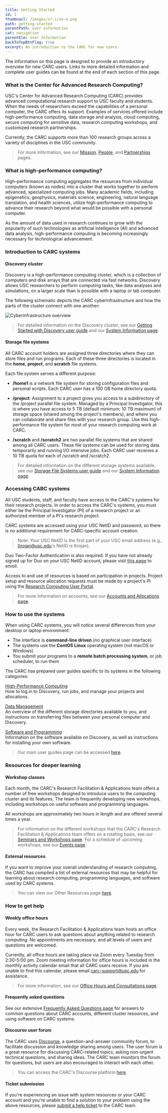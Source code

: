```yaml
---
title: Getting Started
id: 1
thumbnail: /images/sr-icon-4.png
path: getting-started
parentPath: user-information
cat: navigation
parentEle: User Information
backToTopBtnFlag: true
excerpt: An introduction to the CARC for new users.
---
```


The information on this page is designed to provide an introductory overview for new CARC users. Links to more detailed information and complete user guides can be found at the end of each section of this page.

### What is the Center for Advanced Research Computing?

USC's Center for Advanced Research Computing (CARC) provides advanced computational research support to USC faculty and students. When the needs of researchers exceed the capabilities of a personal computer, the CARC offers its support. Examples of services offered include high-performance computing, data storage and analysis, cloud computing, secure computing for sensitive data, research computing workshops, and customized research partnerships.

Currently, the CARC supports more than 100 research groups across a variety of disciplines in the USC community.

> For more information, see our [Mission](/about/mission), [People](/about/people), and [Partnerships](/about/partnerships) pages.

### What is high-performance computing?

High-performance computing aggregates the resources from individual computers (known as nodes) into a cluster that works together to perform advanced, specialized computing jobs. Many academic fields, including epigenetics, geophysics, materials science, engineering, natural language translation, and health sciences, utilize high-performance computing to advance their research beyond what would be possible with a personal computer.

As the amount of data used in research continues to grow with the popularity of such technologies as artificial intelligence (AI) and advanced data analysis, high-performance computing is becoming increasingly necessary for technological advancement.

### Introduction to CARC systems

#### Discovery cluster

Discovery is a high-performance computing cluster, which is a collection of computers and disk arrays that are connected via fast networks. Discovery allows USC researchers to perform computing tasks, like data analyses and simulations, on a larger scale than is possible with a laptop or lab computer.

The following schematic depicts the CARC cyberinfrastructure and how the parts of the cluster connect with one another:

![Cyberinfrastructure overview](/images/discovery_infra.png)

> For detailed information on the Discovery cluster, see our [Getting Started with Discovery user guide](/user-information/user-guides/high-performance-computing/discovery/getting-started) and our [System Information page](/user-information/system-information).

#### Storage file systems

All CARC account holders are assigned three directories where they can store files and run programs. Each of these three directories is located in the **home**, **project**, and **scratch** file systems.

Each file system serves a different purpose:

- **/home1** is a network file system for storing configuration files and personal scripts. Each CARC user has a 100 GB home directory quota.

- **/project**: Assignment to a project gives you access to a subdirectory of the /project parallel file system. Managed by a Principal Investigator, this is where you have access to 5 TB (default minimum; 10 TB maximum) of storage space (shared among the project's members), and where you can collaborate and share files with your research group. Use this high-performance file system for most of your research computing work at CARC.

- **/scratch** and **/scratch2** are two parallel file systems that are shared among all CARC users. These file systems can be used for storing data temporarily and running I/O intensive jobs. Each CARC user receives a 10 TB quota for each of /scratch and /scratch2.

> For detailed information on the different storage systems available, see our [Storage File Systems user guide](/user-information/user-guides/data-management/storage-file-systems) and our [System Information page](/user-information/system-information).

### Accessing CARC systems

All USC students, staff, and faculty have access to the CARC's systems for their research projects. In order to access the CARC's systems, you must either be the Principal Investigator (PI) of a research project or an authorized member of a PI's research project.

CARC systems are accessed using your USC NetID and password, so there is no additional requirement for CARC-specific account creation.

>Note: Your USC NetID is the first part of your USC email address (e.g., ttrojan@usc.edu's NetID is ttrojan).

Duo Two-Factor Authentication is also required. If you have not already signed up for Duo on your USC NetID account, please visit [this page](https://itservices.usc.edu/duo/enroll) to enroll.

Access to and use of resources is based on participation in projects. Project setup and resource allocation requests must be made by a project's PI using the [Research Computing User Portal](https://hpcaccount.usc.edu/).

> For more information on accounts, see our [Accounts and Allocations page](/user-information/accounts).

### How to use the systems

When using CARC systems, you will notice several differences from your desktop or laptop environment:

- The interface is **command-line driven** (no graphical user interface)
- The systems use the **CentOS Linux** operating system (not macOS or Windows)
- You submit your programs to a **remote batch processing system**, or job scheduler, to run them

The CARC has prepared user guides specific to its systems in the following categories:

[High-Performance Computing](/user-information/user-guides/high-performance-computing)  
How to log in to Discovery, run jobs, and manage your projects and allocations.

[Data Management](/user-information/user-guides/data-management)  
An overview of the different storage directories available to you, and instructions on transferring files between your personal computer and Discovery.

[Software and Programming](/user-information/user-guides/software-and-programming)  
Information on the software available on Discovery, as well as instructions for installing your own software.

>Our main user guides page can be accessed [here](/user-information/user-guides).

### Resources for deeper learning

#### Workshop classes

Each month, the CARC's Research Facilitation & Applications team offers a number of free workshops designed to introduce users to the computing cluster and its features. The team is frequently developing new workshops, including workshops on useful software and programming languages.

All workshops are approximately two hours in length and are offered several times a year.

>For information on the different workshops that the CARC's Research Facilitation & Applications team offers on a rotating basis, see our [Seminars and Workshops page](/education-and-outreach/seminars-and-workshops). For a schedule of upcoming workshops, see our [Events page](/news-and-events/events).

#### External resources

If you want to improve your overall understanding of research computing, the CARC has compiled a list of external resources that may be helpful for learning about research computing, programming languages, and software used by CARC systems.

>You can view our Other Resources page [here](/education-and-outreach/other-resources).

### How to get help

#### Weekly office hours

Every week, the Research Facilitation & Applications team hosts an office hour for CARC users to ask questions about anything related to research computing. No appointments are necessary, and all levels of users and questions are welcomed.

Currently, all office hours are taking place via Zoom every Tuesday from 2:30-5:00 pm. Zoom meeting information for office hours is included in the monthly activity calendar email that all CARC users receive. If you are unable to find this calendar, please email <carc-support@usc.edu> for assistance.

>For more information, see our [Office Hours and Consultations page](/education-and-outreach/office-hours).

#### Frequently asked questions

See our extensive [Frequently Asked Questions page](/user-information/frequently-asked-questions) for answers to common questions about CARC accounts, different cluster resources, and using software on CARC systems.

#### Discourse user forum

The CARC uses [Discourse](https://www.discourse.org/), a question-and-answer community forum, to facilitate discussion and knowledge sharing among users. The user forum is a great resource for discussing CARC-related topics, asking non-urgent technical questions, and sharing ideas. The CARC team monitors the forum for questions, but users are also encouraged to interact with each other.

>You can access the CARC's Discourse platform [here](https://hpc-discourse.usc.edu/).

#### Ticket submission

If you're experiencing an issue with system resources or your CARC account and you're unable to find a solution to your problem using the above resources, please [submit a help ticket](/user-information/ticket-submission) to the CARC team.
